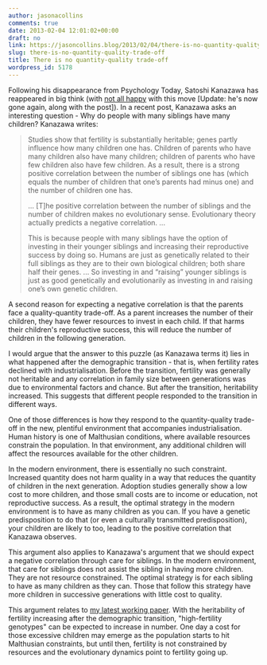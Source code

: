 ```yaml
---
author: jasonacollins
comments: true
date: 2013-02-04 12:01:02+00:00
draft: no
link: https://jasoncollins.blog/2013/02/04/there-is-no-quantity-quality-trade-off/
slug: there-is-no-quantity-quality-trade-off
title: There is no quantity-quality trade-off
wordpress_id: 5178
---
```


Following his disappearance from Psychology Today, Satoshi Kanazawa has reappeared in big think (with [not all happy](http://bigthink.com/daylight-atheism/big-think-responds-on-satoshi-kanazawa) with this move [Update: he's now gone again, along with the post]). In a recent post, Kanazawa asks an interesting question - Why do people with many siblings have many children? Kanazawa writes:


<blockquote>Studies show that fertility is substantially heritable; genes partly influence how many children one has. Children of parents who have many children also have many children; children of parents who have few children also have few children. As a result, there is a strong positive correlation between the number of siblings one has (which equals the number of children that one’s parents had minus one) and the number of children one has.

... [T]he positive correlation between the number of siblings and the number of children makes no evolutionary sense. Evolutionary theory actually predicts a negative correlation. ...

This is because people with many siblings have the option of investing in their younger siblings and increasing their reproductive success by doing so. Humans are just as genetically related to their full siblings as they are to their own biological children; both share half their genes. ... So investing in and “raising” younger siblings is just as good genetically and evolutionarily as investing in and raising one’s own genetic children.</blockquote>


A second reason for expecting a negative correlation is that the parents face a quality-quantity trade-off. As a parent increases the number of their children, they have fewer resources to invest in each child. If that harms their children's reproductive success, this will reduce the number of children in the following generation.

I would argue that the answer to this puzzle (as Kanazawa terms it) lies in what happened after the demographic transition - that is, when fertility rates declined with industrialisation. Before the transition, fertility was generally not heritable and any correlation in family size between generations was due to environmental factors and chance. But after the transition, heritability increased. This suggests that different people responded to the transition in different ways.

One of those differences is how they respond to the quantity-quality trade-off in the new, plentiful environment that accompanies industrialisation. Human history is one of Malthusian conditions, where available resources constrain the population. In that environment, any additional children will affect the resources available for the other children.

In the modern environment, there is essentially no such constraint. Increased quantity does not harm quality in a way that reduces the quantity of children in the next generation. Adoption studies generally show a low cost to more children, and those small costs are to income or education, not reproductive success. As a result, the optimal strategy in the modern environment is to have as many children as you can. If you have a genetic predisposition to do that (or even a culturally transmitted predisposition), your children are likely to too, leading to the positive correlation that Kanazawa observes.

This argument also applies to Kanazawa's argument that we should expect a negative correlation through care for siblings. In the modern environment, that care for siblings does not assist the sibling in having more children. They are not resource constrained. The optimal strategy is for each sibling to have as many children as they can. Those that follow this strategy have more children in successive generations with little cost to quality.

This argument relates to [my latest working paper](http://ssrn.com/abstract=2208886). With the heritability of fertility increasing after the demographic transition, "high-fertility genotypes" can be expected to increase in number. One day a cost for those excessive children may emerge as the population starts to hit Malthusian constraints, but until then, fertility is not constrained by resources and the evolutionary dynamics point to fertility going up.
